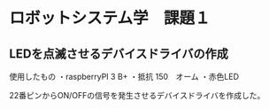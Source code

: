 # ロボットシステム学　課題１

## LEDを点滅させるデバイスドライバの作成

使用したもの
・raspberryPI 3 B+
・抵抗 150　オーム
・赤色LED

22番ピンからON/OFFの信号を発生させるデバイスドライバを作成した。

